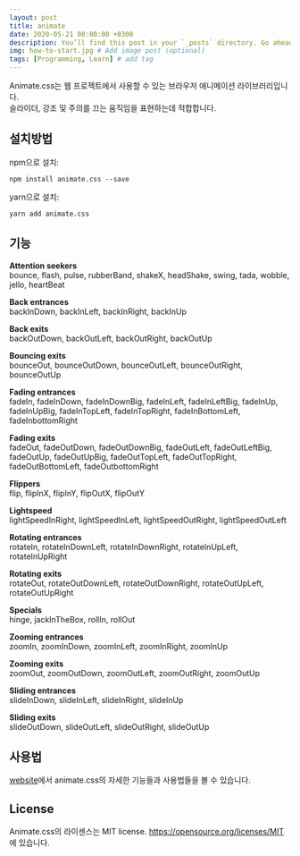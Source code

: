 ```yaml
---
layout: post
title: animate
date: 2020-05-21 00:00:00 +0300
description: You’ll find this post in your `_posts` directory. Go ahead and edit it and re-build the site to see your changes. # Add post description (optional)
img: how-to-start.jpg # Add image post (optional)
tags: [Programming, Learn] # add tag
---
```


Animate.css는 웹 프로젝트에서 사용할 수 있는 브라우저 애니메이션 라이브러리입니다.<br>
슬라이더, 강조 및 주의를 끄는 움직임을 표현하는데 적합합니다.

## 설치방법

npm으로 설치:

```shell
npm install animate.css --save
```

yarn으로 설치:

```shell
yarn add animate.css
```
## 기능

**Attention seekers**<br>
bounce, flash, pulse, rubberBand, shakeX, headShake, swing, tada, wobble, jello, heartBeat

**Back entrances**<br>
backInDown, backInLeft, backInRight, backInUp

**Back exits**<br>
backOutDown, backOutLeft, backOutRight, backOutUp

**Bouncing exits**<br>
bounceOut, bounceOutDown, bounceOutLeft, bounceOutRight, bounceOutUp

**Fading entrances**<br>
fadeIn, fadeInDown, fadeInDownBig, fadeInLeft, fadeInLeftBig, fadeInUp, fadeInUpBig, fadeInTopLeft, fadeInTopRight, fadeInBottomLeft, fadeInbottomRight

**Fading exits**<br>
fadeOut, fadeOutDown, fadeOutDownBig, fadeOutLeft, fadeOutLeftBig, fadeOutUp, fadeOutUpBig, fadeOutTopLeft, fadeOutTopRight, fadeOutBottomLeft, fadeOutbottomRight

**Flippers**<br>
flip, flipInX, flipInY, flipOutX, flipOutY

**Lightspeed**<br>
lightSpeedInRight, lightSpeedInLeft, lightSpeedOutRight, lightSpeedOutLeft

**Rotating entrances**<br>
rotateIn, rotateInDownLeft, rotateInDownRight, rotateInUpLeft, rotateInUpRight

**Rotating exits**<br>
rotateOut, rotateOutDownLeft, rotateOutDownRight, rotateOutUpLeft, rotateOutUpRight

**Specials**<br>
hinge, jackInTheBox, rollIn, rollOut

**Zooming entrances**<br>
zoomIn, zoomInDown, zoomInLeft, zoomInRight, zoomInUp

**Zooming exits**<br>
zoomOut, zoomOutDown, zoomOutLeft, zoomOutRight, zoomOutUp

**Sliding entrances**<br>
slideInDown, slideInLeft, slideInRight, slideInUp

**Sliding exits**<br>
slideOutDown, slideOutLeft, slideOutRight, slideOutUp


## 사용법

[website](https://animate.style/)에서 animate.css의 자세한 기능들과 사용법들을 볼 수 있습니다.

## License

Animate.css의 라이센스는 MIT license. <https://opensource.org/licenses/MIT> 에 있습니다.
<br>
<br>

